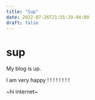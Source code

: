 ```yaml
---
title: "Sup"
date: 2022-07-26T21:55:29-04:00
draft: false
---
```



# sup

My blog is up.

I am very happy ! ! ! ! ! ! ! !

~hi internet~
